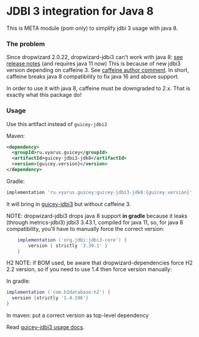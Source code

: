 # JDBI 3 integration for Java 8

This is META module (pom only) to simplify jdbi 3 usage with java 8.

### The problem

Since dropwizard 2.0.22, dropwizard-jdbi3 can't work with java 8: [see release notes](https://github.com/dropwizard/dropwizard/releases/tag/v2.0.22) (and requires java 11 now)
This is because of new jdbi3 version depending on caffeine 3. See [caffeine author comment](https://github.com/jdbi/jdbi/issues/1853#issuecomment-819101724).
In short, caffeine breaks java 8 compatibility to fix java 16 and above support.

In order to use it with java 8, caffeine must be downgraded to 2.x. That is exactly what this package do!

### Usage

Use this artifact instead of `guicey-jdbi3`

Maven:

```xml
<dependency>
  <groupId>ru.vyarus.guicey</groupId>
  <artifactId>guicey-jdbi3-jdk8</artifactId>
  <version>{guicey.version}</version>
</dependency>
```

Gradle:

```groovy
implementation 'ru.vyarus.guicey:guicey-jdbi3-jdk8:{guicey.version}'
```

It will bring in [guicey-jdbi3](../guicey-jdbi3) but without caffeine 3.

NOTE: dropwizard-jdbi3 drops java 8 support **in gradle** because it leaks
(through metrics-jdbi3) jdbi3 3.43.1, compiled for java 11, so,
for java 8 compatibility, you'll have to manually force the correct version:

```groovy
    implementation ('org.jdbi:jdbi3-core') {
        version { strictly '3.39.1' }
    }
```

H2 NOTE: if BOM used, be aware that dropwizard-dependencies force H2 2.2 version,
so if you need to use 1.4 then force version manually:

In gradle:

```groovy
implementation ('com.h2database:h2') {
  version {strictly '1.4.196'}
}
```

In maven: put a correct version as top-level dependency


Read [guicey-jdbi3 usage docs](../guicey-jdbi3).